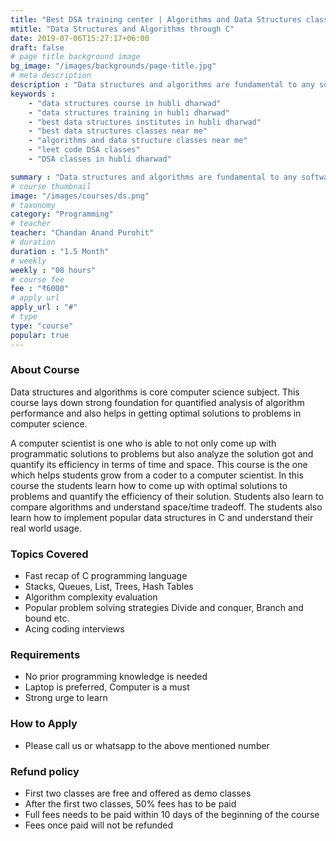 ```yaml
---
title: "Best DSA training center | Algorithms and Data Structures classes in Hubli and Dharwad"
mtitle: "Data Structures and Algorithms through C"
date: 2019-07-06T15:27:17+06:00
draft: false
# page title background image
bg_image: "/images/backgrounds/page-title.jpg"
# meta description
description : "Data structures and algorithms are fundamental to any software and we offer best data structures course in Hubli Dharwad region. Best competitive coding class in hubli"
keywords : 
    - "data structures course in hubli dharwad"
    - "data structures training in hubli dharwad"
    - "best data structures institutes in hubli dharwad"
    - "best data structures classes near me"
    - "algorithms and data structure classes near me"
    - "leet code DSA classes"
    - "DSA classes in hubli dharwad"

summary : "Data structures and algorithms are fundamental to any software and we offer best data structures course in Hubli Dharwad region."
# course thumbnail
image: "/images/courses/ds.png"
# taxonomy
category: "Programming"
# teacher
teacher: "Chandan Anand Purohit"
# duration
duration : "1.5 Month"
# weekly
weekly : "08 hours"
# course fee
fee : "₹6000"
# apply url
apply_url : "#"
# type
type: "course"
popular: true
---
```



### About Course
Data structures and algorithms is core computer science subject. This course lays down strong foundation for quantified analysis of algorithm performance and also helps in getting optimal solutions to problems in computer science.

A computer scientist is one who is able to not only come up with programmatic solutions to problems but also analyze the solution got and quantify its efficiency in terms of time and space. This course is the one which helps students grow from a coder to a computer scientist. In this course the students learn how to come up with optimal solutions to problems and quantify the efficiency of their solution. Students also learn to compare algorithms and understand space/time tradeoff. The students also learn how to implement popular data structures in C and understand their real world usage.

### Topics Covered
* Fast recap of C programming language
* Stacks, Queues, List, Trees, Hash Tables
* Algorithm complexity evaluation
* Popular problem solving strategies Divide and conquer, Branch and bound etc.
* Acing coding interviews 
 
### Requirements
* No prior programming knowledge is needed
* Laptop is preferred, Computer is a must
* Strong urge to learn 


### How to Apply

* Please call us or whatsapp to the above mentioned number


### Refund policy
* First two classes are free and offered as demo classes
* After the first two classes, 50% fees has to be paid
* Full fees needs to be paid within 10 days of the beginning of the course
* Fees once paid will not be refunded
